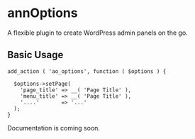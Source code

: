 # annOptions
A flexible plugin to create WordPress admin panels on the go.
## Basic Usage
```
add_action ( 'ao_options', function ( $options ) {

  $options->setPage(
    'page_title' => __( 'Page Title' ),
    'menu_title' => __( 'Page Title' ),
    '....'       => '...'
  );
}
```
Documentation is coming soon.
